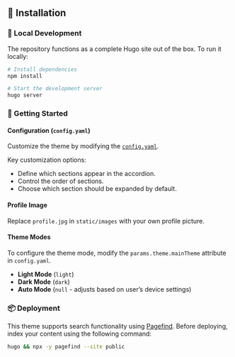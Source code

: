 ## 🚀 Installation

### 🧪 Local Development

The repository functions as a complete Hugo site out of the box. To run it locally:

```sh
# Install dependencies
npm install

# Start the development server
hugo server
```

### 🔧 Getting Started

#### Configuration (`config.yaml`)

Customize the theme by modifying the [`config.yaml`](https://github.com/darshanbaral/aafu/blob/master/config.yaml).

Key customization options:

- Define which sections appear in the accordion.
- Control the order of sections.
- Choose which section should be expanded by default.

#### Profile Image

Replace `profile.jpg` in `static/images` with your own profile picture.

#### Theme Modes

To configure the theme mode, modify the `params.theme.mainTheme` attribute in `config.yaml`.

- **Light Mode** (`light`)
- **Dark Mode** (`dark`)
- **Auto Mode** (`null` - adjusts based on user’s device settings)

### 📦 Deployment

This theme supports search functionality using [Pagefind](https://pagefind.app/). Before deploying, index your content using the following command:

```sh
hugo && npx -y pagefind --site public
```
